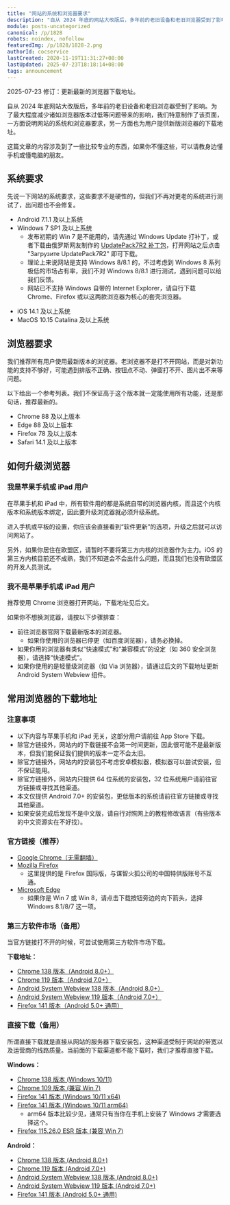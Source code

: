 ```yaml
---
title: "网站的系统和浏览器要求"
description: "自从 2024 年底的网站大改版后，多年前的老旧设备和老旧浏览器受到了影响。为了最大程度减少诸如浏览器版本过低等问题带来的影响，我们特意制作了该页面，一方面说明网站的系统和浏览器要求，另一方面也为用户提供新版浏览器的下载地址。"
module: posts-uncategorized
canonical: /p/1828
robots: noindex, nofollow
featuredImg: /p/1828/1828-2.png
authorId: cocservice
lastCreated: 2020-11-19T11:31:27+08:00
lastUpdated: 2025-07-23T18:18:14+08:00
tags: announcement
---
```


<PostHistory>
2025-07-23 修订：更新最新的浏览器下载地址。
</PostHistory>

自从 2024 年底网站大改版后，多年前的老旧设备和老旧浏览器受到了影响。为了最大程度减少诸如浏览器版本过低等问题带来的影响，我们特意制作了该页面，一方面说明网站的系统和浏览器要求，另一方面也为用户提供新版浏览器的下载地址。

这篇文章的内容涉及到了一些比较专业的东西，如果你不懂这些，可以请教身边懂手机或懂电脑的朋友。

## 系统要求

先说一下网站的系统要求，这些要求不是硬性的，但我们不再对更老的系统进行测试了，出问题也不会修复。

- Android 7.1.1 及以上系统
- Windows 7 SP1 及以上系统
  - 发布初期的 Win 7 是不能用的，请先通过 Windows Update 打补丁，或者下载由俄罗斯网友制作的 [UpdatePack7R2 补丁包](https://blog.simplix.info/update7/)，打开网站之后点击 "Загрузите UpdatePack7R2" 即可下载。
  - 理论上来说网站是支持 Windows 8/8.1 的，不过考虑到 Windows 8 系列极低的市场占有率，我们不对 Windows 8/8.1 进行测试，遇到问题可以给我们反馈。
  - 网站已不支持 Windows 自带的 Internet Explorer，请自行下载 Chrome、Firefox 或以这两款浏览器为核心的套壳浏览器。

<Pic src="/p/1828/1828-2.png" caption="Update7R2 补丁包下载提示" width="1468" height="1135" maxWidth="640px" :lazyLoading="false" />

- iOS 14.1 及以上系统
- MacOS 10.15 Catalina 及以上系统

## 浏览器要求

我们推荐所有用户使用最新版本的浏览器。老浏览器不是打不开网站，而是对新功能的支持不够好，可能遇到排版不正确、按钮点不动、弹窗打不开、图片出不来等问题。

以下给出一个参考列表。我们不保证高于这个版本就一定能使用所有功能，还是那句话，推荐最新的。

- Chrome 88 及以上版本
- Edge 88 及以上版本
- Firefox 78 及以上版本
- Safari 14.1 及以上版本

## 如何升级浏览器

### 我是苹果手机或 iPad 用户

在苹果手机和 iPad 中，所有软件用的都是系统自带的浏览器内核，而且这个内核版本和系统版本绑定，因此要升级浏览器就必须升级系统。

进入手机或平板的设置，你应该会直接看到“软件更新”的选项，升级之后就可以访问网站了。

另外，如果你居住在欧盟区，请暂时不要将第三方内核的浏览器作为主力。iOS 的第三方内核目前还不成熟，我们不知道会不会出什么问题，而且我们也没有欧盟区的开发人员测试。

### 我不是苹果手机或 iPad 用户

推荐使用 Chrome 浏览器打开网站，下载地址见后文。

如果你不想换浏览器，请按以下步骤排查：

- 前往浏览器官网下载最新版本的浏览器。
  - 如果你使用的浏览器已停更（如百度浏览器），请务必换掉。
- 如果你用的浏览器有类似“快速模式”和“兼容模式”的设定（如 360 安全浏览器），请选择“快速模式”。
- 如果你使用的是轻量级浏览器（如 Via 浏览器），请通过后文的下载地址更新 Android System Webview 组件。

## 常用浏览器的下载地址

### 注意事项

- 以下内容与苹果手机和 iPad 无关，这部分用户请前往 App Store 下载。
- 除官方链接外，网站内的下载链接不会第一时间更新，因此很可能不是最新版本，但我们能保证我们提供的版本一定不会太旧。
- 除官方链接外，网站内的安装包不考虑安卓模拟器，模拟器可以尝试安装，但不保证能用。
- 除官方链接外，网站内只提供 64 位系统的安装包，32 位系统用户请前往官方链接或寻找其他渠道。
- 本文仅提供 Android 7.0+ 的安装包，更低版本的系统请前往官方链接或寻找其他渠道。
- 如果安装完成后发现不是中文版，请自行对照网上的教程修改语言（有些版本的中文资源实在不好找）。

### 官方链接（推荐）

- [Google Chrome（无需翻墙）](https://google.cn/chrome/)
- [Mozilla Firefox](https://www.firefox.com/zh-CN/)
  - 这里提供的是 Firefox 国际版，与谋智火狐公司的中国特供版账号不互通。
- [Microsoft Edge](https://www.microsoft.com/zh-cn/edge/download)
  - 如果你是 Win 7 或 Win 8，请点击下载按钮旁边的向下箭头，选择 Windows 8.1/8/7 这一项。

<Pic src="/p/1828/Screenshot_20240417_175656.png" caption="Edge 浏览器下载页面" width="2185" height="1664" />

### 第三方软件市场（备用）

当官方链接打不开的时候，可尝试使用第三方软件市场下载。

**下载地址：**

- [Chrome 138 版本（Android 8.0+）](https://www.apkmirror.com/apk/google-inc/chrome/google-chrome-138-0-7204-157-release/google-chrome-138-0-7204-157-7-android-apk-download/)
- [Chrome 119 版本（Android 7.0+）](https://www.apkmirror.com/apk/google-inc/chrome/chrome-119-0-6045-194-release/google-chrome-fast-secure-119-0-6045-194-android-apk-download/)
- [Android System Webview 138 版本（Android 8.0+）](https://www.apkmirror.com/apk/google-inc/android-system-webview/android-system-webview-138-0-7204-168-release/android-system-webview-138-0-7204-168-2-android-apk-download/)
- [Android System Webview 119 版本（Android 7.0+）](https://www.apkmirror.com/apk/google-inc/android-system-webview/android-system-webview-119-0-6045-194-release/android-system-webview-119-0-6045-194-android-apk-download/)
- [Firefox 141 版本（Android 5.0+ 通用）](http://apkmirror.com/apk/mozilla/firefox/firefox-fast-private-browser-141-0-release/firefox-fast-private-browser-141-0-2-android-apk-download/)

### 直接下载（备用）

所谓直接下载就是直接从网站的服务器下载安装包，这种渠道受制于网站的带宽以及运营商的线路质量。当前面的下载渠道都不能下载时，我们才推荐直接下载。

**Windows：**

- [Chrome 138 版本 (Windows 10/11)](https://static.clashpost.com/download/browser/Chrome_Windows_v138_mnJtuoq74nJdikBX.exe)
- [Chrome 109 版本 (兼容 Win 7)](https://static.clashpost.com/download/browser/Chrome_Windows_v109_BYbnCrpBIG5hsF5m.exe)
- [Firefox 141 版本 (Windows 10/11 x64)](https://static.clashpost.com/download/browser/Firefox_Windows_v141_x64_O3wSJFNR2nHmMzEi.exe)
- [Firefox 141 版本 (Windows 10/11 arm64)](https://static.clashpost.com/download/browser/Firefox_Windows_v141_arm64_F7iGWsbNJNDHUOXK.exe)
  - arm64 版本比较少见，通常只有当你在手机上安装了 Windows 才需要选择这个。
- [Firefox 115.26.0 ESR 版本 (兼容 Win 7)](https://static.clashpost.com/download/browser/Firefox_Windows_v115_26_0_esr_x64_tLUJDrrGtTdbi2wg.exe)

**Android：**

- [Chrome 138 版本 (Android 8.0+)](https://static.clashpost.com/download/browser/Chrome_Android_v138_Android_8_vzwCOLVA7WWlDxJ0.apk)
- [Chrome 119 版本 (Android 7.0+)](https://static.clashpost.com/download/browser/Chrome_Android_v119_Android_7_NrAKKAqGnyEyAAA0.apk)
- [Android System Webview 138 版本 (Android 8.0+)](https://static.clashpost.com/download/browser/Android_Webview_v138_Android_8_yNY9on5hyHrLMw9e.apk)
- [Android System Webview 119 版本 (Android 7.0+)](https://static.clashpost.com/download/browser/Android_Webview_v119_Android_7_zF2zeZNHt9BivYXa.apk)
- [Firefox 141 版本 (Android 5.0+ 通用)](https://static.clashpost.com/download/browser/Firefox_Android_v141_nQfE8tk1nXZBuqLX.apk)

